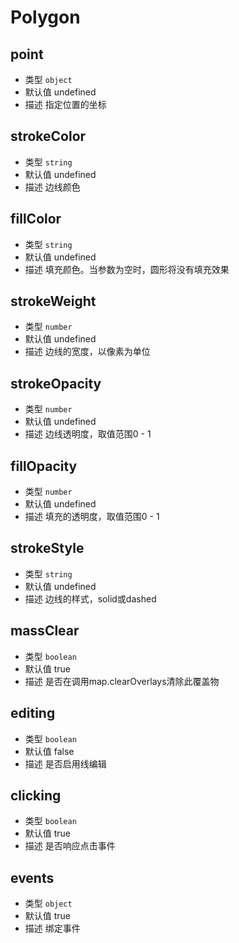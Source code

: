 # Polygon

## point
* 类型 `object`
* 默认值 undefined
* 描述 指定位置的坐标

## strokeColor
* 类型 `string`
* 默认值 undefined
* 描述 边线颜色

## fillColor
* 类型 `string`
* 默认值 undefined
* 描述 填充颜色。当参数为空时，圆形将没有填充效果

## strokeWeight
* 类型 `number`
* 默认值 undefined
* 描述 边线的宽度，以像素为单位

## strokeOpacity
* 类型 `number`
* 默认值 undefined
* 描述 边线透明度，取值范围0 - 1

## fillOpacity
* 类型 `number`
* 默认值 undefined
* 描述 填充的透明度，取值范围0 - 1

## strokeStyle
* 类型 `string`
* 默认值 undefined
* 描述 边线的样式，solid或dashed

## massClear
* 类型 `boolean`
* 默认值 true
* 描述 是否在调用map.clearOverlays清除此覆盖物

## editing
* 类型 `boolean`
* 默认值 false
* 描述 是否启用线编辑

## clicking
* 类型 `boolean`
* 默认值 true
* 描述 是否响应点击事件

## events
* 类型 `object`
* 默认值 true
* 描述 绑定事件
